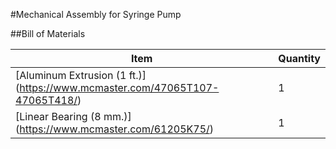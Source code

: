 #Mechanical Assembly for Syringe Pump

##Bill of Materials

Item         | Quantity
------------ | -------------
[Aluminum Extrusion (1 ft.)] (https://www.mcmaster.com/47065T107-47065T418/)| 1
[Linear Bearing (8 mm.)] (https://www.mcmaster.com/61205K75/)| 1
